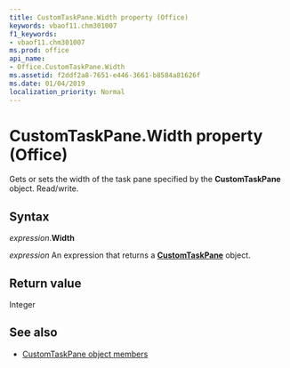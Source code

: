```yaml
---
title: CustomTaskPane.Width property (Office)
keywords: vbaof11.chm301007
f1_keywords:
- vbaof11.chm301007
ms.prod: office
api_name:
- Office.CustomTaskPane.Width
ms.assetid: f2ddf2a8-7651-e446-3661-b8584a81626f
ms.date: 01/04/2019
localization_priority: Normal
---
```



# CustomTaskPane.Width property (Office)

Gets or sets the width of the task pane specified by the **CustomTaskPane** object. Read/write.


## Syntax

_expression_.**Width**

_expression_ An expression that returns a **[CustomTaskPane](Office.CustomTaskPane.md)** object.


## Return value

Integer


## See also

- [CustomTaskPane object members](overview/library-reference/customtaskpane-members-office.md)

